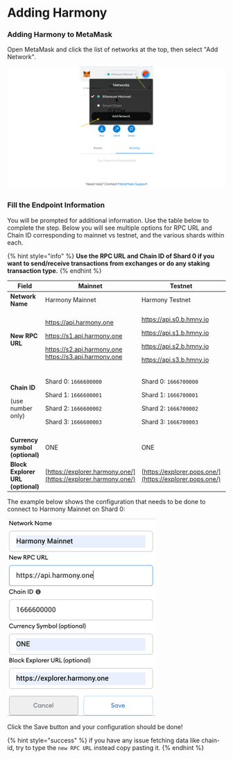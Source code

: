 # Adding Harmony

### Adding Harmony to MetaMask

Open MetaMask and click the list of networks at the top, then select "Add Network".

![](<../../../../../.gitbook/assets/image (295).png>)

### Fill the Endpoint Information

You will be prompted for additional information. Use the table below to complete the step. Below you will see multiple options for RPC URL and Chain ID corresponding to mainnet vs testnet, and the various shards within each.

{% hint style="info" %}
**Use the RPC URL and Chain ID of Shard 0 if you want to send/receive transactions from exchanges or do any staking transaction type.**
{% endhint %}

| Field                                                    | Mainnet                                                                                                                                                      | Testnet                                                                                                                                                      | Devnet                                                        |
| -------------------------------------------------------- | ------------------------------------------------------------------------------------------------------------------------------------------------------------ | ------------------------------------------------------------------------------------------------------------------------------------------------------------ | ------------------------------------------------------------- |
| **Network Name**                                         | Harmony Mainnet                                                                                                                                              | Harmony Testnet                                                                                                                                              | Harmony Devnet                                                |
| **New RPC URL**                                          | <p>https://api.harmony.one</p><p>https://s1.api.harmony.one</p><p>https://s2.api.harmony.one<br>https://s3.api.harmony.one</p>                               | <p>https://api.s0.b.hmny.io</p><p>https://api.s1.b.hmny.io</p><p>https://api.s2.b.hmny.io</p><p>https://api.s3.b.hmny.io</p>                                 | <p>https://api.s0.ps.hmny.io<br>https://api.s1.ps.hmny.io</p> |
| <p><strong>Chain ID</strong></p><p>(use number only)</p> | <p>Shard 0: <code>1666600000</code></p><p>Shard 1: <code>1666600001</code></p><p>Shard 2: <code>1666600002</code></p><p>Shard 3: <code>1666600003</code></p> | <p>Shard 0: <code>1666700000</code></p><p>Shard 1: <code>1666700001</code></p><p>Shard 2: <code>1666700002</code></p><p>Shard 3: <code>1666700003</code></p> | <p>Shard 0: 1666900000<br>Shard 1: 1666900001</p>             |
|                                                          |                                                                                                                                                              |                                                                                                                                                              |                                                               |
| **Currency symbol (optional)**                           | ONE                                                                                                                                                          | ONE                                                                                                                                                          | ONE                                                           |
| **Block Explorer URL (optional)**                        | [https://explorer.harmony.one/](https://explorer.harmony.one/)                                                                                               | [https://explorer.pops.one/](https://explorer.pops.one/)                                                                                                     | [https://explorer.ps.hmny.io](https://explorer.ps.hmny.io)    |

The example below shows the configuration that needs to be done to connect to Harmony Mainnet on Shard 0:

![](<../../../../../.gitbook/assets/image (294) (1) (2) (2) (1) (2) (2) (2) (2) (2) (2) (2) (2) (3) (3) (3) (1) (1) (1) (2) (1) (3).png>)

Click the Save button and your configuration should be done!

{% hint style="success" %}
if you have any issue fetching data like chain-id, try to type the `new RPC URL` instead copy pasting it.
{% endhint %}
